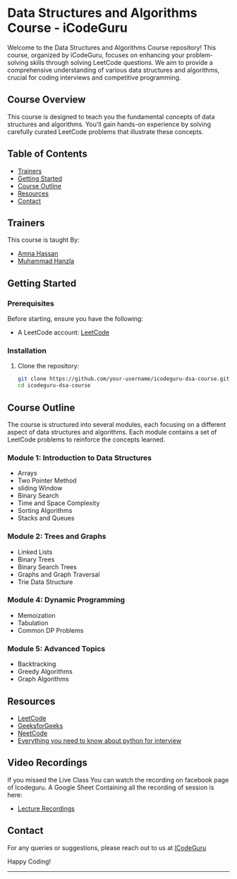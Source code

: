 # Data Structures and Algorithms Course - iCodeGuru

Welcome to the Data Structures and Algorithms Course repository! This course, organized by iCodeGuru, focuses on enhancing your problem-solving skills through solving LeetCode questions. We aim to provide a comprehensive understanding of various data structures and algorithms, crucial for coding interviews and competitive programming.

## Course Overview

This course is designed to teach you the fundamental concepts of data structures and algorithms. You'll gain hands-on experience by solving carefully curated LeetCode problems that illustrate these concepts.

## Table of Contents
- [Trainers](#trainers)
- [Getting Started](#getting-started)
- [Course Outline](#course-outline)
- [Resources](#resources)
- [Contact](#contact)
## Trainers
This course is taught By:
- [Amna Hassan](https://www.linkedin.com/in/amna-hassan-143b76202/)
- [Muhammad Hanzla](https://www.linkedin.com/in/muhammad-hanzla-787081279/)

## Getting Started

### Prerequisites

Before starting, ensure you have the following:

- A LeetCode account: [LeetCode](https://leetcode.com/)

### Installation

1. Clone the repository:
    ```bash
    git clone https://github.com/your-username/icodeguru-dsa-course.git
    cd icodeguru-dsa-course
    ```

## Course Outline

The course is structured into several modules, each focusing on a different aspect of data structures and algorithms. Each module contains a set of LeetCode problems to reinforce the concepts learned.

### Module 1: Introduction to Data Structures
- Arrays
- Two Pointer Method
- sliding Window
- Binary Search
- Time and Space Complexity
- Sorting Algorithms
- Stacks and Queues

### Module 2: Trees and Graphs
- Linked Lists
- Binary Trees
- Binary Search Trees
- Graphs and Graph Traversal
- Trie Data Structure

### Module 4: Dynamic Programming
- Memoization
- Tabulation
- Common DP Problems

### Module 5: Advanced Topics
- Backtracking
- Greedy Algorithms
- Graph Algorithms

## Resources

- [LeetCode](https://leetcode.com/)
- [GeeksforGeeks](https://www.geeksforgeeks.org/)
- [NeetCode](https://neetcode.io/)
- [Everything you need to know about python for interview](https://youtu.be/0K_eZGS5NsU?si=lMF7EaMqasd52aOO)

## Video Recordings
If you missed the Live Class You can watch the recording on facebook page of Icodeguru. 
A Google Sheet Containing all the recording of session is here:

- [Lecture Recordings](https://docs.google.com/spreadsheets/d/1o175-CnYc3oxKlPSYbaeU62KfiMN5tjw1nVnj5fP164/edit?usp=drive_link)

## Contact

For any queries or suggestions, please reach out to us at [ICodeGuru](https://icode.guru/)

Happy Coding!

---
